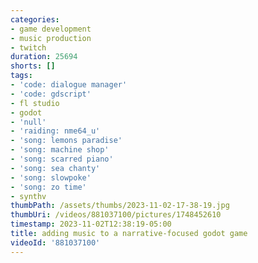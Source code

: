 ```yaml
---
categories:
- game development
- music production
- twitch
duration: 25694
shorts: []
tags:
- 'code: dialogue manager'
- 'code: gdscript'
- fl studio
- godot
- 'null'
- 'raiding: nme64_u'
- 'song: lemons paradise'
- 'song: machine shop'
- 'song: scarred piano'
- 'song: sea chanty'
- 'song: slowpoke'
- 'song: zo time'
- synthv
thumbPath: /assets/thumbs/2023-11-02-17-38-19.jpg
thumbUri: /videos/881037100/pictures/1748452610
timestamp: 2023-11-02T12:38:19-05:00
title: adding music to a narrative-focused godot game
videoId: '881037100'
---
```

